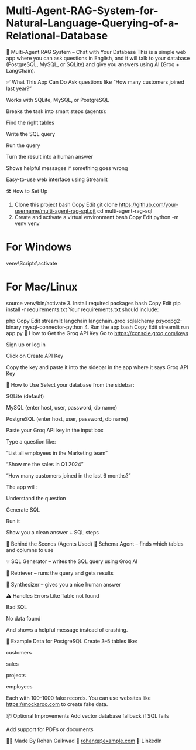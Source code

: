 # Multi-Agent-RAG-System-for-Natural-Language-Querying-of-a-Relational-Database


🧠 Multi-Agent RAG System – Chat with Your Database
This is a simple web app where you can ask questions in English, and it will talk to your database (PostgreSQL, MySQL, or SQLite) and give you answers using AI (Groq + LangChain).

✅ What This App Can Do
Ask questions like “How many customers joined last year?”

Works with SQLite, MySQL, or PostgreSQL

Breaks the task into smart steps (agents):

Find the right tables

Write the SQL query

Run the query

Turn the result into a human answer

Shows helpful messages if something goes wrong

Easy-to-use web interface using Streamlit

🛠️ How to Set Up
1. Clone this project
bash
Copy
Edit
git clone https://github.com/your-username/multi-agent-rag-sql.git
cd multi-agent-rag-sql
2. Create and activate a virtual environment
bash
Copy
Edit
python -m venv venv
# For Windows
venv\Scripts\activate
# For Mac/Linux
source venv/bin/activate
3. Install required packages
bash
Copy
Edit
pip install -r requirements.txt
Your requirements.txt should include:

php
Copy
Edit
streamlit
langchain
langchain_groq
sqlalchemy
psycopg2-binary
mysql-connector-python
4. Run the app
bash
Copy
Edit
streamlit run app.py
🔑 How to Get the Groq API Key
Go to https://console.groq.com/keys

Sign up or log in

Click on Create API Key

Copy the key and paste it into the sidebar in the app where it says Groq API Key

💬 How to Use
Select your database from the sidebar:

SQLite (default)

MySQL (enter host, user, password, db name)

PostgreSQL (enter host, user, password, db name)

Paste your Groq API key in the input box

Type a question like:

“List all employees in the Marketing team”

“Show me the sales in Q1 2024”

“How many customers joined in the last 6 months?”

The app will:

Understand the question

Generate SQL

Run it

Show you a clean answer + SQL steps

🧠 Behind the Scenes (Agents Used)
🧩 Schema Agent – finds which tables and columns to use

💡 SQL Generator – writes the SQL query using Groq AI

🧮 Retriever – runs the query and gets results

📄 Synthesizer – gives you a nice human answer

⚠️ Handles Errors Like
Table not found

Bad SQL

No data found

And shows a helpful message instead of crashing.

🧪 Example Data for PostgreSQL
Create 3–5 tables like:

customers

sales

projects

employees

Each with 100–1000 fake records. You can use websites like https://mockaroo.com to create fake data.

📦 Optional Improvements
Add vector database fallback if SQL fails

Add support for PDFs or documents

🧑‍💻 Made By
Rohan Gaikwad
📧 rohang@example.com
🔗 LinkedIn
